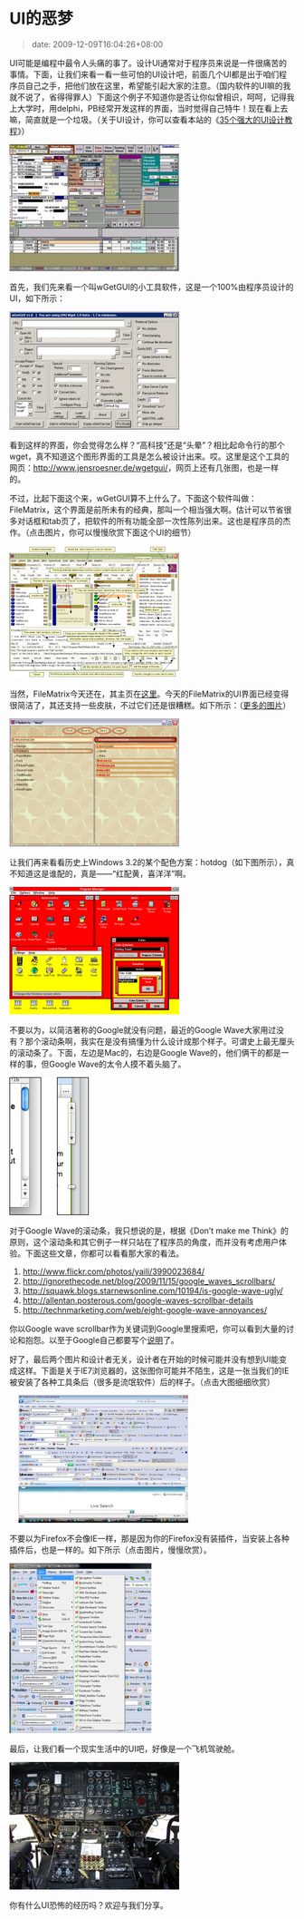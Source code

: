 # UI的恶梦
>date: 2009-12-09T16:04:26+08:00


UI可能是编程中最令人头痛的事了。设计UI通常对于程序员来说是一件很痛苦的事情。下面，让我们来看一看一些可怕的UI设计吧，前面几个UI都是出于咱们程序员自己之手，把他们放在这里，希望能引起大家的注意。（国内软件的UI嘛的我就不说了，省得得罪人）下面这个例子不知道你是否让你似曾相识，呵呵，记得我上大学时，用delphi，PB经常开发这样的界面，当时觉得自己特牛！现在看上去嘛，简直就是一个垃圾。（关于UI设计，你可以查看本站的《[35个强大的UI设计教程](/2009/35%E4%B8%AA%E5%BC%BA%E5%A4%A7%E7%9A%84UI%E8%AE%BE%E8%AE%A1%E6%95%99%E7%A8%8B.md)》）


[![UI的恶梦](/assets/images/coolshell.cn/wp-content/uploads/2009/12/badui2-300x224.jpg "UI的恶梦")](https://coolshell.cn/wp-content/uploads/2009/12/badui2.jpg)


首先，我们先来看一个叫wGetGUI的小工具软件，这是一个100%由程序员设计的UI，如下所示：



[![wgetgui-screenshot](/assets/images/coolshell.cn/wp-content/uploads/2009/12/wgetgui-screenshot-300x208.png "wgetgui-screenshot")](https://coolshell.cn/wp-content/uploads/2009/12/wgetgui-screenshot.png)


看到这样的界面，你会觉得怎么样？“高科技”还是“头晕”？相比起命令行的那个wget，真不知道这个图形界面的工具是怎么被设计出来。哎。这里是这个工具的网页：<http://www.jensroesner.de/wgetgui/>，网页上还有几张图，也是一样的。


不过，比起下面这个来，wGetGUI算不上什么了。下面这个软件叫做：FileMatrix，这个界面是前所未有的经典，那叫一个相当强大啊。估计可以节省很多对话框和tab页了，把软件的所有功能全部一次性陈列出来。这也是程序员的杰作。（点击图片，你可以慢慢欣赏下面这个UI的细节）


[![UI](/assets/images/coolshell.cn/wp-content/uploads/2009/12/UI-300x234.png "UI")](https://coolshell.cn/wp-content/uploads/2009/12/UI.png)


当然，FileMatrix今天还在，其主页在[这里](http://www.gardenerofthoughts.org/ideas/filematrix/index.htm)。今天的FileMatrix的UI界面已经变得很简洁了，其还支持一些皮肤，不过它们还是很糟糕。如下所示：（[更多的图片](http://www.gardenerofthoughts.org/ideas/filematrix/screenshots.htm)）


[![marble](/assets/images/coolshell.cn/wp-content/uploads/2009/12/marble-300x226.png "marble")](https://coolshell.cn/wp-content/uploads/2009/12/marble.png)


让我们再来看看历史上Windows 3.2的某个配色方案：hotdog（如下图所示），真不知道这是谁配的，真是——“红配黄，喜洋洋”啊。


[![windows-311-hotdog-stand-scheme](/assets/images/coolshell.cn/wp-content/uploads/2009/12/windows-311-hotdog-stand-scheme-300x225.png "windows-311-hotdog-stand-scheme")](https://coolshell.cn/wp-content/uploads/2009/12/windows-311-hotdog-stand-scheme.png)


不要以为，以简洁著称的Google就没有问题，最近的Google Wave大家用过没有？那个滚动条啊，我实在是没有搞懂为什么设计成那个样子。可谓史上最无厘头的滚动条了。下面，左边是Mac的，右边是Google Wave的，他们俩干的都是一样的事，但Google Wave的太令人摸不着头脑了。


[![google-wave-scrollbars](/assets/images/coolshell.cn/wp-content/uploads/2009/12/google-wave-scrollbars.png "google-wave-scrollbars")](/assets/images/coolshell.cn/wp-content/uploads/2009/12/google-wave-scrollbars.png)


对于Google Wave的滚动条，我只想说的是，根据《Don’t make me Think》的原则，这个滚动条和其它例子一样只站在了程序员的角度，而并没有考虑用户体验。下面这些文章，你都可以看看那大家的看法。


1. <http://www.flickr.com/photos/yaili/3990023684/>
2. <http://ignorethecode.net/blog/2009/11/15/google_waves_scrollbars/>
3. <http://squawk.blogs.starnewsonline.com/10194/is-google-wave-ugly/>
4. <http://allentan.posterous.com/google-waves-scrollbar-details>
5. <http://technmarketing.com/web/eight-google-wave-annoyances/>


你以Google wave scrollbar作为关键词到Google里搜索吧，你可以看到大量的讨论和抱怨。以至于Google自己都要写个[说明](https://www.google.com/support/wave/bin/answer.py?hl=en&answer=162103)了。


好了，最后两个图片和设计者无关，设计者在开始的时候可能并没有想到UI能变成这样。下面是关于IE7浏览器的，这张图你可能并不陌生，这是一张当我们的IE被安装了各种工具条后（很多是流氓软件）后的样子。（点击大图细细欣赏）


    [![iemess2](/assets/images/coolshell.cn/wp-content/uploads/2009/12/iemess2-300x225.jpg "iemess2")](https://coolshell.cn/wp-content/uploads/2009/12/iemess2.jpg) 


不要以为Firefox不会像IE一样，那是因为你的Firefox没有装插件，当安装上各种插件后，也是一样的。如下所示（点击图片，慢慢欣赏）。


[![ffToolbars](/assets/images/coolshell.cn/wp-content/uploads/2009/12/ffToolbars-251x300.jpg "ffToolbars")](https://coolshell.cn/wp-content/uploads/2009/12/ffToolbars.jpg)


最后，让我们看一个现实生活中的UI吧，好像是一个飞机驾驶舱。


[![Blackhawk-Cockpit](/assets/images/coolshell.cn/wp-content/uploads/2009/12/Blackhawk-Cockpit-300x225.jpg "Blackhawk-Cockpit")](https://coolshell.cn/wp-content/uploads/2009/12/Blackhawk-Cockpit.jpg) 


你有什么UI恐怖的经历吗？欢迎与我们分享。



